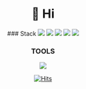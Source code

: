 <div align=center><h1>👋 Hi</h1></div>
 
<div align=center>
### Stack
<img src="https://img.shields.io/badge/HTML5-E34F26?style=or-the-badge-square&logo=HTML5&logoColor=white"/>
<img src="https://img.shields.io/badge/CSS3-1572B6?style=or-the-badge-square&logo=CSS3&logoColor=white"/>
<img src="https://img.shields.io/badge/JavaScript-F7DF1E?style=or-the-badge-square&logo=JavaScript&logoColor=white"/>
<img src="https://img.shields.io/badge/Pyton-3776AB?style=or-the-badge-square&logo=Python&logoColor=white"/>
<img src="https://img.shields.io/badge/React-61DAFB?style=or-the-badge-square&logo=React&logoColor=white"/>

### TOOLS
<img src="https://img.shields.io/badge/GitHub-181717?style=or-the-badge-square&logo=GitHub&logoColor=white"/>

[![Hits](https://hits.seeyoufarm.com/api/count/incr/badge.svg?url=https%3A%2F%2Fgithub.com%2Fgjbae1212%2Fhit-counter&count_bg=%2379C83D&title_bg=%23555555&icon=slideshare.svg&icon_color=%23E7E7E7&title=hits&edge_flat=false)](https://hits.seeyoufarm.com)
</div>

